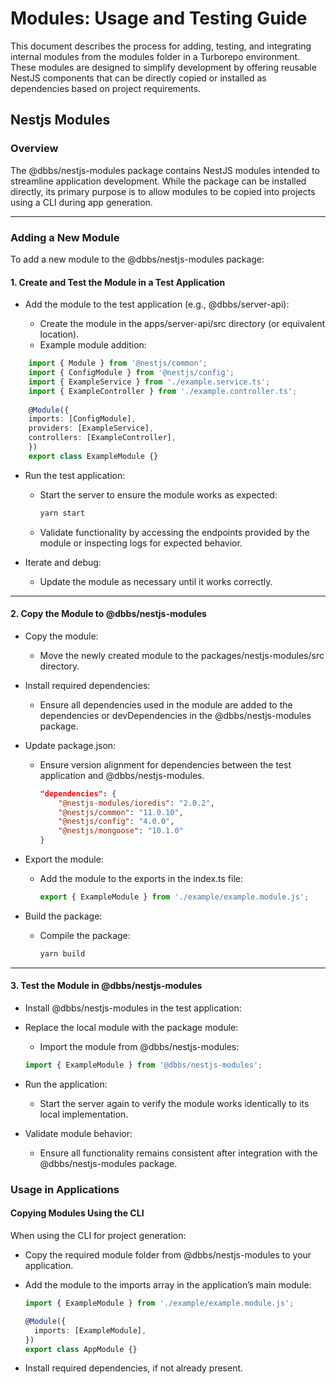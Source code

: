 # Modules: Usage and Testing Guide

This document describes the process for adding, testing, and integrating internal modules from the modules folder in a Turborepo environment. These modules are designed to simplify development by offering reusable NestJS components that can be directly copied or installed as dependencies based on project requirements.

## Nestjs Modules

### Overview

The @dbbs/nestjs-modules package contains NestJS modules intended to streamline application development. While the package can be installed directly, its primary purpose is to allow modules to be copied into projects using a CLI during app generation.

---

### Adding a New Module

To add a new module to the @dbbs/nestjs-modules package:

#### 1. Create and Test the Module in a Test Application

- Add the module to the test application (e.g., @dbbs/server-api):

  - Create the module in the apps/server-api/src directory (or equivalent location).
  - Example module addition:
  
```typescript
    import { Module } from '@nestjs/common';
    import { ConfigModule } from '@nestjs/config';
    import { ExampleService } from './example.service.ts';
    import { ExampleController } from './example.controller.ts';
    
    @Module({
    imports: [ConfigModule],
    providers: [ExampleService],
    controllers: [ExampleController],
    })
    export class ExampleModule {}
```


- Run the test application:

  - Start the server to ensure the module works as expected:

    ```bash
    yarn start
    ```
    
  - Validate functionality by accessing the endpoints provided by the module or inspecting logs for expected behavior.
  

- Iterate and debug:
    
  - Update the module as necessary until it works correctly.

---

#### 2. Copy the Module to @dbbs/nestjs-modules

- Copy the module:

  - Move the newly created module to the packages/nestjs-modules/src directory.

- Install required dependencies:

  - Ensure all dependencies used in the module are added to the dependencies or devDependencies in the @dbbs/nestjs-modules package.

- Update package.json:

  - Ensure version alignment for dependencies between the test application and @dbbs/nestjs-modules.

    ```json
    "dependencies": {
        "@nestjs-modules/ioredis": "2.0.2",
        "@nestjs/common": "11.0.10",
        "@nestjs/config": "4.0.0",
        "@nestjs/mongoose": "10.1.0"
    }
    ```
- Export the module:

  - Add the module to the exports in the index.ts file:

    ```typescript
    export { ExampleModule } from './example/example.module.js';
    ```

- Build the package:
  
  - Compile the package:

    ```bash
    yarn build
    ```

---

#### 3. Test the Module in @dbbs/nestjs-modules

- Install @dbbs/nestjs-modules in the test application:

- Replace the local module with the package module:

  - Import the module from @dbbs/nestjs-modules:

  ```typescript
  import { ExampleModule } from '@dbbs/nestjs-modules';
  ```

- Run the application:

  - Start the server again to verify the module works identically to its local implementation.

- Validate module behavior:

  - Ensure all functionality remains consistent after integration with the @dbbs/nestjs-modules package.


### Usage in Applications

#### Copying Modules Using the CLI

When using the CLI for project generation:

- Copy the required module folder from @dbbs/nestjs-modules to your application.

- Add the module to the imports array in the application’s main module:

  ```typescript
  import { ExampleModule } from './example/example.module.js';

  @Module({
    imports: [ExampleModule],
  })
  export class AppModule {}
  ```
  
- Install required dependencies, if not already present.
